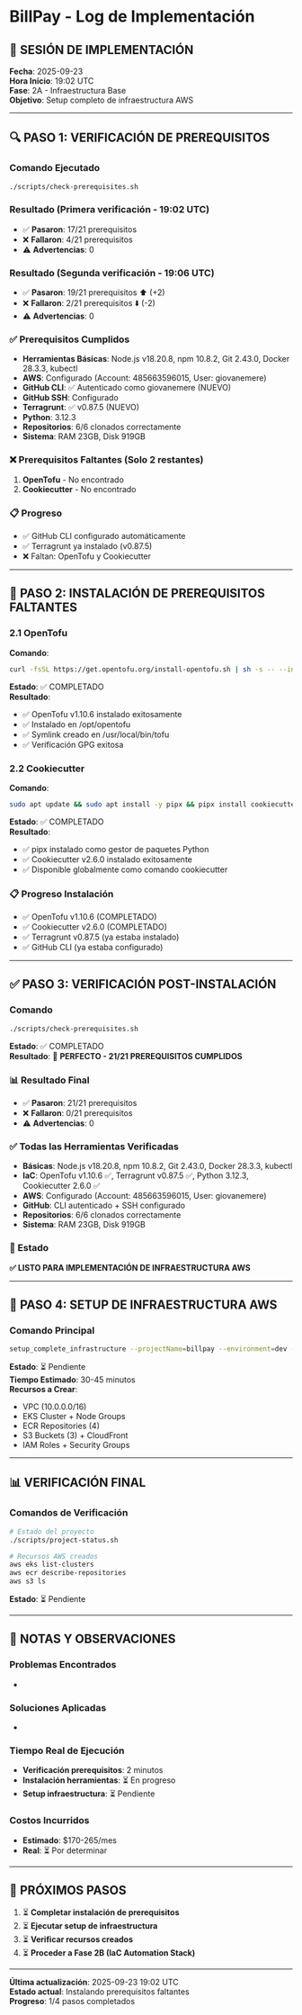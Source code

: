 # BillPay - Log de Implementación

## 📅 SESIÓN DE IMPLEMENTACIÓN
**Fecha**: 2025-09-23  
**Hora Inicio**: 19:02 UTC  
**Fase**: 2A - Infraestructura Base  
**Objetivo**: Setup completo de infraestructura AWS

---

## 🔍 PASO 1: VERIFICACIÓN DE PREREQUISITOS

### **Comando Ejecutado**
```bash
./scripts/check-prerequisites.sh
```

### **Resultado (Primera verificación - 19:02 UTC)**
- ✅ **Pasaron**: 17/21 prerequisitos
- ❌ **Fallaron**: 4/21 prerequisitos
- ⚠️ **Advertencias**: 0

### **Resultado (Segunda verificación - 19:06 UTC)**
- ✅ **Pasaron**: 19/21 prerequisitos ⬆️ (+2)
- ❌ **Fallaron**: 2/21 prerequisitos ⬇️ (-2)
- ⚠️ **Advertencias**: 0

### **✅ Prerequisitos Cumplidos**
- **Herramientas Básicas**: Node.js v18.20.8, npm 10.8.2, Git 2.43.0, Docker 28.3.3, kubectl
- **AWS**: Configurado (Account: 485663596015, User: giovanemere)
- **GitHub CLI**: ✅ Autenticado como giovanemere (NUEVO)
- **GitHub SSH**: Configurado
- **Terragrunt**: ✅ v0.87.5 (NUEVO)
- **Python**: 3.12.3
- **Repositorios**: 6/6 clonados correctamente
- **Sistema**: RAM 23GB, Disk 919GB

### **❌ Prerequisitos Faltantes (Solo 2 restantes)**
1. **OpenTofu** - No encontrado
2. **Cookiecutter** - No encontrado

### **📋 Progreso**
- ✅ GitHub CLI configurado automáticamente
- ✅ Terragrunt ya instalado (v0.87.5)
- ❌ Faltan: OpenTofu y Cookiecutter

---

## 🔧 PASO 2: INSTALACIÓN DE PREREQUISITOS FALTANTES

### **2.1 OpenTofu**
**Comando**:
```bash
curl -fsSL https://get.opentofu.org/install-opentofu.sh | sh -s -- --install-method standalone
```
**Estado**: ✅ COMPLETADO  
**Resultado**: 
- ✅ OpenTofu v1.10.6 instalado exitosamente
- ✅ Instalado en /opt/opentofu
- ✅ Symlink creado en /usr/local/bin/tofu
- ✅ Verificación GPG exitosa

### **2.2 Cookiecutter**
**Comando**:
```bash
sudo apt update && sudo apt install -y pipx && pipx install cookiecutter
```
**Estado**: ✅ COMPLETADO  
**Resultado**: 
- ✅ pipx instalado como gestor de paquetes Python
- ✅ Cookiecutter v2.6.0 instalado exitosamente
- ✅ Disponible globalmente como comando cookiecutter

### **📋 Progreso Instalación**
- ✅ OpenTofu v1.10.6 (COMPLETADO)
- ✅ Cookiecutter v2.6.0 (COMPLETADO)
- ✅ Terragrunt v0.87.5 (ya estaba instalado)
- ✅ GitHub CLI (ya estaba configurado) 

---

## ✅ PASO 3: VERIFICACIÓN POST-INSTALACIÓN

### **Comando**
```bash
./scripts/check-prerequisites.sh
```
**Estado**: ✅ COMPLETADO  
**Resultado**: 🎉 **PERFECTO - 21/21 PREREQUISITOS CUMPLIDOS**

### **📊 Resultado Final**
- ✅ **Pasaron**: 21/21 prerequisitos
- ❌ **Fallaron**: 0/21 prerequisitos  
- ⚠️ **Advertencias**: 0

### **✅ Todas las Herramientas Verificadas**
- **Básicas**: Node.js v18.20.8, npm 10.8.2, Git 2.43.0, Docker 28.3.3, kubectl
- **IaC**: OpenTofu v1.10.6 ✅, Terragrunt v0.87.5 ✅, Python 3.12.3, Cookiecutter 2.6.0 ✅
- **AWS**: Configurado (Account: 485663596015, User: giovanemere)
- **GitHub**: CLI autenticado + SSH configurado
- **Repositorios**: 6/6 clonados correctamente
- **Sistema**: RAM 23GB, Disk 919GB

### **🎯 Estado**
**✅ LISTO PARA IMPLEMENTACIÓN DE INFRAESTRUCTURA AWS**

---

## 🚀 PASO 4: SETUP DE INFRAESTRUCTURA AWS

### **Comando Principal**
```bash
setup_complete_infrastructure --projectName=billpay --environment=dev --region=us-east-1
```
**Estado**: ⏳ Pendiente  
**Tiempo Estimado**: 30-45 minutos  
**Recursos a Crear**:
- VPC (10.0.0.0/16)
- EKS Cluster + Node Groups
- ECR Repositories (4)
- S3 Buckets (3) + CloudFront
- IAM Roles + Security Groups

---

## 📊 VERIFICACIÓN FINAL

### **Comandos de Verificación**
```bash
# Estado del proyecto
./scripts/project-status.sh

# Recursos AWS creados
aws eks list-clusters
aws ecr describe-repositories
aws s3 ls
```
**Estado**: ⏳ Pendiente

---

## 📝 NOTAS Y OBSERVACIONES

### **Problemas Encontrados**
- 

### **Soluciones Aplicadas**
- 

### **Tiempo Real de Ejecución**
- **Verificación prerequisitos**: 2 minutos
- **Instalación herramientas**: ⏳ En progreso
- **Setup infraestructura**: ⏳ Pendiente

### **Costos Incurridos**
- **Estimado**: $170-265/mes
- **Real**: ⏳ Por determinar

---

## 🎯 PRÓXIMOS PASOS

1. ⏳ **Completar instalación de prerequisitos**
2. ⏳ **Ejecutar setup de infraestructura**
3. ⏳ **Verificar recursos creados**
4. ⏳ **Proceder a Fase 2B (IaC Automation Stack)**

---

**Última actualización**: 2025-09-23 19:02 UTC  
**Estado actual**: Instalando prerequisitos faltantes  
**Progreso**: 1/4 pasos completados
